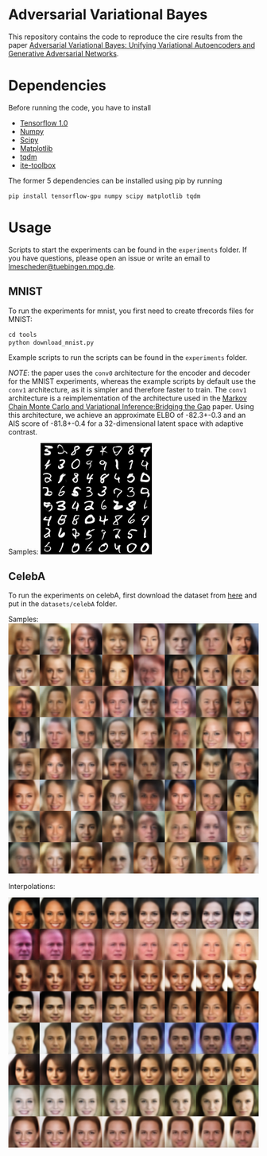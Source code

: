 # Adversarial Variational Bayes
This repository contains the code to reproduce the cire results from the paper [Adversarial Variational Bayes: Unifying Variational Autoencoders and Generative Adversarial Networks](https://arxiv.org/abs/1701.04722).


# Dependencies
Before running the code, you have to install
* [Tensorflow 1.0](https://www.tensorflow.org/)
* [Numpy](http://www.numpy.org/)
* [Scipy](https://www.scipy.org/)
* [Matplotlib](http://matplotlib.org/)
* [tqdm](https://pypi.python.org/pypi/tqdm)
* [ite-toolbox](https://bitbucket.org/szzoli/ite-in-python/)

The former 5 dependencies can be installed using pip by running
```
pip install tensorflow-gpu numpy scipy matplotlib tqdm
```

# Usage
Scripts to start the experiments can be found in the `experiments` folder. If you have questions, please
open an issue or write an email to lmescheder@tuebingen.mpg.de.

## MNIST
To run the experiments for mnist, you first need to create tfrecords files for MNIST:
```
cd tools
python download_mnist.py
```
Example scripts to run the scripts can be found in the `experiments` folder.

*NOTE*: the paper uses the `conv0` architecture for the encoder and decoder for the MNIST experiments, whereas the example scripts by default use the `conv1` architecture, as it is simpler and therefore faster to train. The `conv1` architecture is a reimplementation of the architecture used in the [Markov Chain Monte Carlo and Variational Inference:Bridging the Gap](http://www.jmlr.org/proceedings/papers/v37/salimans15.pdf) paper.
Using this architecture, we achieve an approximate ELBO of -82.3+-0.3 and an AIS score of -81.8+-0.4 for a 32-dimensional latent space with adaptive contrast.

Samples:
![MNIST samples](img/mnist_samples.png)

## CelebA
To run the experiments on celebA, first download the dataset from [here](http://mmlab.ie.cuhk.edu.hk/projects/CelebA.html) and put in the `datasets/celebA` folder.

Samples:
![celebA samples](img/celebA_samples2.png)

Interpolations:

![celebA interpolations](img/celebA_interp.png)
